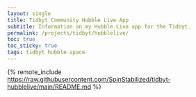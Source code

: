 ```yaml
---
layout: single
title: Tidbyt Community Hubble Live App
subtitle: Information on my Hubble Live app for the Tidbyt.
permalink: /projects/tidbyt/hubblelive/
toc: true
toc_sticky: true
tags: tidbyt hubble space
---
```


{% remote_include https://raw.githubusercontent.com/SpinStabilized/tidbyt-hubblelive/main/README.md %}